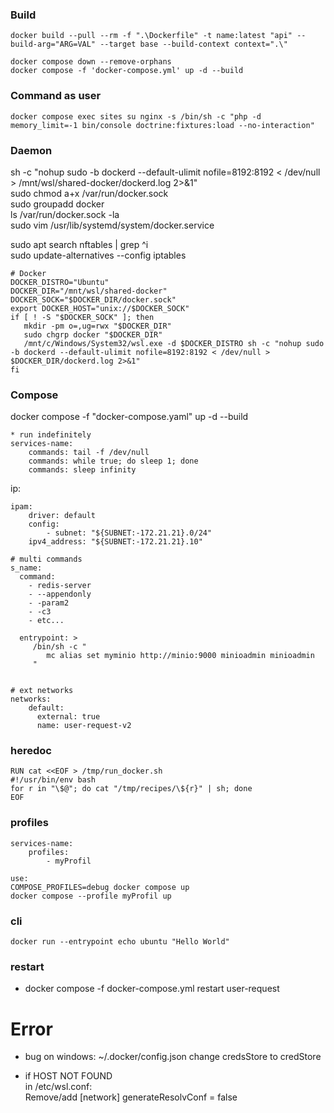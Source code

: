 ### Build  

```
docker build --pull --rm -f ".\Dockerfile" -t name:latest "api" --build-arg="ARG=VAL" --target base --build-context context=".\"

docker compose down --remove-orphans
docker compose -f 'docker-compose.yml' up -d --build
```

### Command as user

```
docker compose exec sites su nginx -s /bin/sh -c "php -d memory_limit=-1 bin/console doctrine:fixtures:load --no-interaction"
```

### Daemon

sh -c "nohup sudo -b dockerd --default-ulimit nofile=8192:8192 < /dev/null > /mnt/wsl/shared-docker/dockerd.log 2>&1"  
sudo chmod a+x /var/run/docker.sock   
sudo groupadd docker  
ls /var/run/docker.sock -la  
sudo vim /usr/lib/systemd/system/docker.service  

sudo apt search nftables | grep ^i  
sudo update-alternatives --config iptables  

```
# Docker
DOCKER_DISTRO="Ubuntu"
DOCKER_DIR="/mnt/wsl/shared-docker"
DOCKER_SOCK="$DOCKER_DIR/docker.sock"
export DOCKER_HOST="unix://$DOCKER_SOCK"
if [ ! -S "$DOCKER_SOCK" ]; then
   mkdir -pm o=,ug=rwx "$DOCKER_DIR"
   sudo chgrp docker "$DOCKER_DIR"
   /mnt/c/Windows/System32/wsl.exe -d $DOCKER_DISTRO sh -c "nohup sudo -b dockerd --default-ulimit nofile=8192:8192 < /dev/null > $DOCKER_DIR/dockerd.log 2>&1"
fi
```

### Compose

docker compose -f "docker-compose.yaml" up -d --build  

```
* run indefinitely
services-name:
    commands: tail -f /dev/null
    commands: while true; do sleep 1; done
    commands: sleep infinity
```

ip:
```
ipam:
    driver: default
    config:
        - subnet: "${SUBNET:-172.21.21}.0/24"
    ipv4_address: "${SUBNET:-172.21.21}.10"
```

```
# multi commands
s_name:
  command:
    - redis-server
    - --appendonly
    - -param2
    - -c3
    - etc...
 
  entrypoint: >
	 /bin/sh -c "
		mc alias set myminio http://minio:9000 minioadmin minioadmin
	 "


# ext networks
networks:
    default:
      external: true
      name: user-request-v2
```

### heredoc

```
RUN cat <<EOF > /tmp/run_docker.sh
#!/usr/bin/env bash
for r in "\$@"; do cat "/tmp/recipes/\${r}" | sh; done
EOF
```

### profiles

```
services-name:
    profiles:
        - myProfil

use:
COMPOSE_PROFILES=debug docker compose up
docker compose --profile myProfil up
```

### cli

```
docker run --entrypoint echo ubuntu "Hello World"
```

### restart
- docker compose -f docker-compose.yml restart user-request

# Error

- bug on windows:
~/.docker/config.json change credsStore to credStore

* if HOST NOT FOUND  
in /etc/wsl.conf:  
Remove/add [network] generateResolvConf = false

